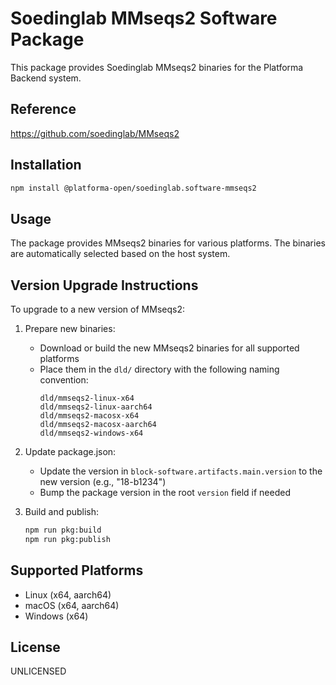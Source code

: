 # Soedinglab MMseqs2 Software Package

This package provides Soedinglab MMseqs2 binaries for the Platforma Backend system.

## Reference
https://github.com/soedinglab/MMseqs2

## Installation

```bash
npm install @platforma-open/soedinglab.software-mmseqs2
```

## Usage

The package provides MMseqs2 binaries for various platforms. The binaries are automatically selected based on the host system.

## Version Upgrade Instructions

To upgrade to a new version of MMseqs2:

1. Prepare new binaries:
   - Download or build the new MMseqs2 binaries for all supported platforms
   - Place them in the `dld/` directory with the following naming convention:
     ```
     dld/mmseqs2-linux-x64
     dld/mmseqs2-linux-aarch64
     dld/mmseqs2-macosx-x64
     dld/mmseqs2-macosx-aarch64
     dld/mmseqs2-windows-x64
     ```

2. Update package.json:
   - Update the version in `block-software.artifacts.main.version` to the new version (e.g., "18-b1234")
   - Bump the package version in the root `version` field if needed

3. Build and publish:
   ```bash
   npm run pkg:build
   npm run pkg:publish
   ```

## Supported Platforms

- Linux (x64, aarch64)
- macOS (x64, aarch64)
- Windows (x64)

## License

UNLICENSED 
